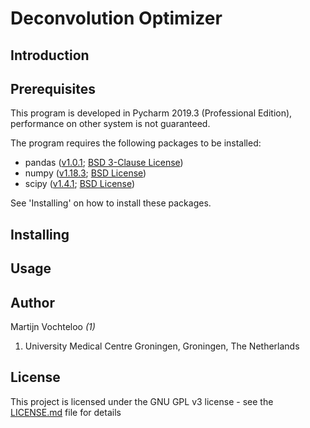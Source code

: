 # Deconvolution Optimizer

## Introduction

## Prerequisites  

This program is developed in Pycharm 2019.3 (Professional Edition), performance on other system is not guaranteed.

The program requires the following packages to be installed:  

 * pandas ([v1.0.1](https://github.com/pandas-dev/pandas); [BSD 3-Clause License](https://github.com/pandas-dev/pandas/blob/master/LICENSE))  
 * numpy ([v1.18.3](https://pypi.org/project/numpy/#history); [BSD License](https://www.numpy.org/license.html))  
 * scipy ([v1.4.1](https://docs.scipy.org/doc/scipy/reference/release.html); [BSD License](https://www.scipy.org/scipylib/license.html))

See 'Installing' on how to install these packages.

## Installing  

## Usage  
  
## Author  

Martijn Vochteloo *(1)*

1. University Medical Centre Groningen, Groningen, The Netherlands

## License  

This project is licensed under the GNU GPL v3 license - see the [LICENSE.md](LICENSE.md) file for details
